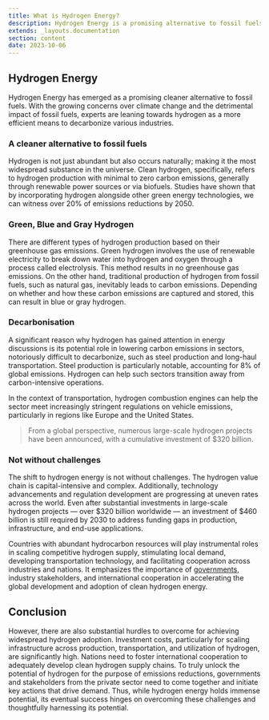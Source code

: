 ```yaml
---
title: What is Hydrogen Energy?
description: Hydrogen Energy is a promising alternative to fossil fuels.
extends: _layouts.documentation
section: content
date: 2023-10-06
---
```


## Hydrogen Energy

Hydrogen Energy has emerged as a promising cleaner alternative to fossil fuels. With the growing concerns over climate change and the detrimental impact of fossil fuels, experts are leaning towards hydrogen as a more efficient means to decarbonize various industries.

### A cleaner alternative to fossil fuels

Hydrogen is not just abundant but also occurs naturally; making it the most widespread substance in the universe. Clean hydrogen, specifically, refers to hydrogen production with minimal to zero carbon emissions, generally through renewable power sources or via biofuels. Studies have shown that by incorporating hydrogen alongside other green energy technologies, we can witness over 20% of emissions reductions by 2050.

### Green, Blue and Gray Hydrogen

There are different types of hydrogen production based on their greenhouse gas emissions. Green hydrogen involves the use of renewable electricity to break down water into hydrogen and oxygen through a process called electrolysis. This method results in no greenhouse gas emissions. On the other hand, traditional production of hydrogen from fossil fuels, such as natural gas, inevitably leads to carbon emissions. Depending on whether and how these carbon emissions are captured and stored, this can result in blue or gray hydrogen.

### Decarbonisation

A significant reason why hydrogen has gained attention in energy discussions is its potential role in lowering carbon emissions in sectors, notoriously difficult to decarbonize, such as steel production and long-haul transportation. Steel production is particularly notable, accounting for 8% of global emissions. Hydrogen can help such sectors transition away from carbon-intensive operations.

In the context of transportation, hydrogen combustion engines can help the sector meet increasingly stringent regulations on vehicle emissions, particularly in regions like Europe and the United States.

> From a global perspective, numerous large-scale hydrogen projects have been announced, with a cumulative investment of $320 billion.

### Not without challenges

The shift to hydrogen energy is not without challenges. The hydrogen value chain is capital-intensive and complex. Additionally, technology advancements and regulation development are progressing at uneven rates across the world. Even after substantial investments in large-scale hydrogen projects — over $320 billion worldwide — an investment of $460 billion is still required by 2030 to address funding gaps in production, infrastructure, and end-use applications.

Countries with abundant hydrocarbon resources will play instrumental roles in scaling competitive hydrogen supply, stimulating local demand, developing transportation technology, and facilitating cooperation across industries and nations. It emphasizes the importance of [governments](/kb/g20-principles-on-hydrogen), industry stakeholders, and international cooperation in accelerating the global development and adoption of clean hydrogen energy.

## Conclusion

However, there are also substantial hurdles to overcome for achieving widespread hydrogen adoption. Investment costs, particularly for scaling infrastructure across production, transportation, and utilization of hydrogen, are significantly high. Nations need to foster international cooperation to adequately develop clean hydrogen supply chains. To truly unlock the potential of hydrogen for the purpose of emissions reductions, governments and stakeholders from the private sector need to come together and initiate key actions that drive demand. Thus, while hydrogen energy holds immense potential, its eventual success hinges on overcoming these challenges and thoughtfully harnessing its potential.
